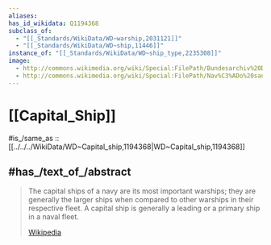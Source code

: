 ```yaml
---
aliases: 
has_id_wikidata: Q1194368
subclass_of:
  - "[[_Standards/WikiData/WD~warship,2031121]]"
  - "[[_Standards/WikiData/WD~ship,11446]]"
instance_of: "[[_Standards/WikiData/WD~ship_type,2235308]]"
image:
  - http://commons.wikimedia.org/wiki/Special:FilePath/Bundesarchiv%20DVM%2010%20Bild-23-61-09%2C%20Linienschiff%20%22SMS%20Helgoland%22.jpg
  - http://commons.wikimedia.org/wiki/Special:FilePath/Nav%C3%ADo%20santa%20ana%20de%20112%20ca%C3%B1ones.jpg
---
```


# [[Capital_Ship]] 

#is_/same_as :: [[../../../WikiData/WD~Capital_ship,1194368|WD~Capital_ship,1194368]] 

## #has_/text_of_/abstract 

> The capital ships of a navy are its most important warships; 
> they are generally the larger ships when compared to other warships in their respective fleet. 
> A capital ship is generally a leading or a primary ship in a naval fleet.
>
> [Wikipedia](https://en.wikipedia.org/wiki/Capital%20ship) 

